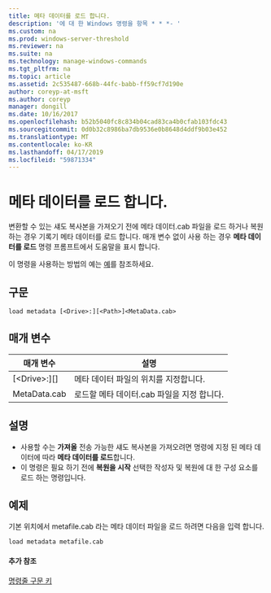 ```yaml
---
title: 메타 데이터를 로드 합니다.
description: '에 대 한 Windows 명령을 항목 * * *- '
ms.custom: na
ms.prod: windows-server-threshold
ms.reviewer: na
ms.suite: na
ms.technology: manage-windows-commands
ms.tgt_pltfrm: na
ms.topic: article
ms.assetid: 2c535487-668b-44fc-babb-ff59cf7d190e
author: coreyp-at-msft
ms.author: coreyp
manager: dongill
ms.date: 10/16/2017
ms.openlocfilehash: b52b5040fc8c834b04cad83ca4b0cfab103fdc43
ms.sourcegitcommit: 0d0b32c8986ba7db9536e0b8648d4ddf9b03e452
ms.translationtype: MT
ms.contentlocale: ko-KR
ms.lasthandoff: 04/17/2019
ms.locfileid: "59871334"
---
```

# <a name="load-metadata"></a>메타 데이터를 로드 합니다.



변환할 수 있는 섀도 복사본을 가져오기 전에 메타 데이터.cab 파일을 로드 하거나 복원 하는 경우 기록기 메타 데이터를 로드 합니다. 매개 변수 없이 사용 하는 경우 **메타 데이터를 로드** 명령 프롬프트에서 도움말을 표시 합니다.

이 명령을 사용하는 방법의 예는 [예](#BKMK_examples)를 참조하세요.

## <a name="syntax"></a>구문

```
load metadata [<Drive>:][<Path>]<MetaData.cab>
```

## <a name="parameters"></a>매개 변수

|매개 변수|설명|
|---------|-----------|
|[\<Drive>:][<Path>]|메타 데이터 파일의 위치를 지정합니다.|
|MetaData.cab|로드할 메타 데이터.cab 파일을 지정 합니다.|

## <a name="remarks"></a>설명

-   사용할 수는 **가져올** 전송 가능한 섀도 복사본을 가져오려면 명령에 지정 된 메타 데이터에 따라 **메타 데이터를 로드**합니다.
-   이 명령은 필요 하기 전에 **복원을 시작** 선택한 작성자 및 복원에 대 한 구성 요소를 로드 하는 명령입니다.

## <a name="BKMK_examples"></a>예제

기본 위치에서 metafile.cab 라는 메타 데이터 파일을 로드 하려면 다음을 입력 합니다.
```
load metadata metafile.cab
```

#### <a name="additional-references"></a>추가 참조

[명령줄 구문 키](command-line-syntax-key.md)